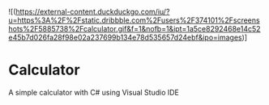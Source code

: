 ![(https://external-content.duckduckgo.com/iu/?u=https%3A%2F%2Fstatic.dribbble.com%2Fusers%2F374101%2Fscreenshots%2F5885738%2Fcalculator.gif&f=1&nofb=1&ipt=1a5ce8292468e14c52e45b7d026fa28f98e02a237699b134e78d535657d24ebf&ipo=images)]
# Calculator
A simple calculator with C# using Visual Studio IDE
